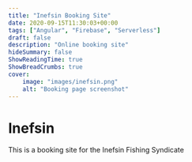 ```yaml
---
title: "Inefsin Booking Site"
date: 2020-09-15T11:30:03+00:00
tags: ["Angular", "Firebase", "Serverless"]
draft: false
description: "Online booking site"
hideSummary: false
ShowReadingTime: true
ShowBreadCrumbs: true
cover:
    image: "images/inefsin.png"
    alt: "Booking page screenshot"
---
```


# Inefsin

This is a booking site for the Inefsin Fishing Syndicate